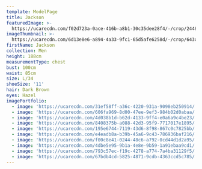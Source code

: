 ```yaml
---
template: ModelPage
title: Jackson
featuredImage: >-
  https://ucarecdn.com/f02d723a-0ace-416b-a8b1-30c35dee28f4/-/crop/2448x1286/0,68/-/preview/
imageThumbnail: >-
  https://ucarecdn.com/6d13e8e6-a894-4a33-9fc1-65d5afe6258d/-/crop/643x878/858,64/-/preview/
firstName: Jackson
collection: Men
height: 188cm
measurementType: chest
bust: 100cm
waist: 85cm
size: L/34
shoeSize: '11'
hair: Dark Brown
eyes: Hazel
imagePortfolio:
  - image: 'https://ucarecdn.com/31ef58ff-a36c-4220-931a-9098eb250914/'
  - image: 'https://ucarecdn.com/606fa969-8d00-47ee-9ef3-984b02d0abaa/'
  - image: 'https://ucarecdn.com/4d038b1d-b62d-4133-9ff4-e0a6a9c4be23/'
  - image: 'https://ucarecdn.com/8408375b-a088-42d3-95f9-7717017e1895/'
  - image: 'https://ucarecdn.com/195e6744-7119-43d6-8f98-867c0c7825bb/'
  - image: 'https://ucarecdn.com/e4eadb8a-b39b-45a6-9c43-786936baf216/'
  - image: 'https://ucarecdn.com/f00c8e41-0244-48c6-a792-0cd44d1d2a95/'
  - image: 'https://ucarecdn.com/4dbe5e95-9b1a-4e8e-9b59-1a91ebaa9cd1/'
  - image: 'https://ucarecdn.com/793c57ec-f19c-4278-a774-7a4ba31129f5/'
  - image: 'https://ucarecdn.com/67bdb4cd-5825-4871-9cdb-4363ccd5c785/'
---
```


